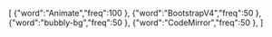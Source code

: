 [
{"word":"Animate","freq":100 },
        {"word":"BootstrapV4","freq":50 },
        {"word":"bubbly-bg","freq":50 },
        {"word":"CodeMirror","freq":50 },
]
